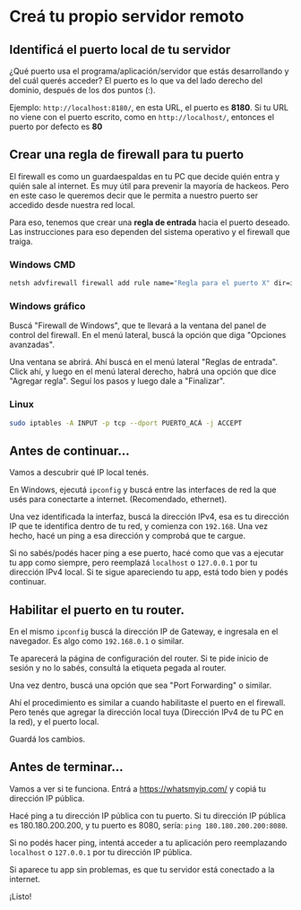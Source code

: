 # Creá tu propio servidor remoto
## Identificá el puerto local de tu servidor
¿Qué puerto usa el programa/aplicación/servidor que estás desarrollando y del cuál querés acceder? 
El puerto es lo que va del lado derecho del dominio, después de los dos puntos (:).

Ejemplo: `http://localhost:8180/`, en esta URL, el puerto es **8180**. 
Si tu URL no viene con el puerto escrito, como en `http://localhost/`, entonces el puerto por defecto es **80**

## Crear una regla de firewall para tu puerto 
El firewall es como un guardaespaldas en tu PC que decide quién entra y quién sale al internet. 
Es muy útil para prevenir la mayoría de hackeos. Pero en este caso le queremos decir que le permita a nuestro puerto ser accedido desde nuestra red local.

Para eso, tenemos que crear una **regla de entrada** hacia el puerto deseado.
Las instrucciones para eso dependen del sistema operativo y el firewall que traiga.
### Windows CMD
```cmd
netsh advfirewall firewall add rule name="Regla para el puerto X" dir=in action=allow protocol=TCP localport=PUERTO_ACÁ enable=yes
```
### Windows gráfico
Buscá "Firewall de Windows", que te llevará a la ventana del panel de control del firewall. En el menú lateral, buscá la opción que diga "Opciones avanzadas". 

Una ventana se abrirá. Ahí buscá en el menú lateral "Reglas de entrada". Click ahí, y luego en el menú lateral derecho, habrá una opción que dice "Agregar regla".
Seguí los pasos y luego dale a "Finalizar".
### Linux
```bash
sudo iptables -A INPUT -p tcp --dport PUERTO_ACÁ -j ACCEPT
```
## Antes de continuar...
Vamos a descubrir qué IP local tenés.

En Windows, ejecutá `ipconfig` y buscá entre las interfaces de red la que usés para conectarte a internet. (Recomendado, ethernet).

Una vez identificada la interfaz, buscá la dirección IPv4, esa es tu dirección IP que te identifica dentro de tu red, y comienza con `192.168`.
Una vez hecho, hacé un ping a esa dirección y comprobá que te cargue.

Si no sabés/podés hacer ping a ese puerto, hacé como que vas a ejecutar tu app como siempre, pero reemplazá `localhost` o `127.0.0.1` por tu dirección IPv4 local.
Si te sigue apareciendo tu app, está todo bien y podés continuar.

## Habilitar el puerto en tu router.
En el mismo `ipconfig` buscá la dirección IP de Gateway, e ingresala en el navegador. Es algo como `192.168.0.1` o similar. 

Te aparecerá la página de configuración del router. Si te pide inicio de sesión y no lo sabés, consultá la etiqueta pegada al router.

Una vez dentro, buscá una opción que sea "Port Forwarding" o similar. 

Ahí el procedimiento es similar a cuando habilitaste el puerto en el firewall. Pero tenés que agregar la dirección local tuya (Dirección IPv4 de tu PC en la red), y el puerto local.

Guardá los cambios.

## Antes de terminar...
Vamos a ver si te funciona.
Entrá a https://whatsmyip.com/ y copiá tu dirección IP pública.

Hacé ping a tu dirección IP pública con tu puerto. Si tu dirección IP pública es 180.180.200.200, y tu puerto es 8080, sería: `ping 180.180.200.200:8080`.

Si no podés hacer ping, intentá acceder a tu aplicación pero reemplazando `localhost` o `127.0.0.1` por tu dirección IP pública.

Si aparece tu app sin problemas, es que tu servidor está conectado a la internet.

¡Listo!

